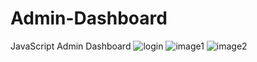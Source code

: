 # Admin-Dashboard
JavaScript Admin Dashboard
![login](https://github.com/kubraStack/Admin-Dashboard/assets/90907447/0370c6b4-63d1-4d4f-8bad-c5b8b643d4a1)
![image1](https://github.com/kubraStack/Admin-Dashboard/assets/90907447/f18d9906-0b13-43b2-8991-0ff1c2a7698c)
![image2](https://github.com/kubraStack/Admin-Dashboard/assets/90907447/31163bef-4a1b-43e3-9f40-2ab8b382ce50)
